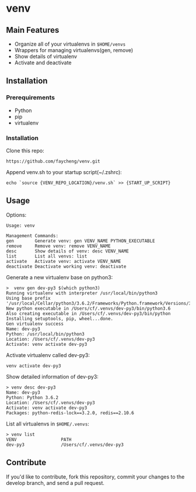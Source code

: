 # venv

##  Main Features

* Organize all of your virtualenvs in `$HOME/venvs`
* Wrappers for managing virtualenvs(gen, remove)
* Show details of virtualenv
* Activate and deactivate


## Installation

### Prerequirements

* Python
* pip
* virtualenv

### Installation

Clone this repo:

```
https://github.com/faycheng/venv.git
```

Append venv.sh to your startup script(~/.zshrc):

```
echo `source {VENV_REPO_LOCATION}/venv.sh` >> {START_UP_SCRIPT}
```


## Usage

Options:

```
Usage: venv

Management Commands:
gen        Generate venv: gen VENV_NAME PYTHON_EXECUTABLE
remove     Remove venv: remove VENV_NAME
desc       Show details of venv: desc VENV_NAME
list       List all venvs: list
activate   Activate venv: activate VENV_NAME
deactivate Deactivate working venv: deactivate
```

Generate a new virtualenv base on python3:

```
>  venv gen dev-py3 $(which python3)
Running virtualenv with interpreter /usr/local/bin/python3
Using base prefix '/usr/local/Cellar/python3/3.6.2/Frameworks/Python.framework/Versions/3.6'
New python executable in /Users/cf/.venvs/dev-py3/bin/python3.6
Also creating executable in /Users/cf/.venvs/dev-py3/bin/python
Installing setuptools, pip, wheel...done.
Gen virtualenv success
Name: dev-py3
Python: /usr/local/bin/python3
Location: /Users/cf/.venvs/dev-py3
Activate: venv activate dev-py3
```

Activate virtualenv called dev-py3:

```
venv activate dev-py3
```

Show detailed information of dev-py3:

```
> venv desc dev-py3
Name: dev-py3
Python: Python 3.6.2
Location: /Users/cf/.venvs/dev-py3
Activate: venv activate dev-py3
Packages: python-redis-lock==3.2.0, redis==2.10.6
```

List all virtualenvs in `$HOME/.venvs`:

```
> venv list
VENV                 PATH
dev-py3              /Users/cf/.venvs/dev-py3
```


## Contribute

If you'd like to contribute, fork this repository, commit your changes to the develop branch, and send a pull request.

